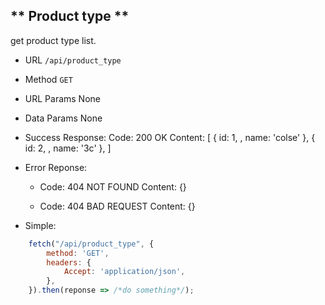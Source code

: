 ** Product type **
---
get product type list.

- URL
    `/api/product_type`

- Method
    `GET`

- URL Params
    None

- Data Params
    None

- Success Response:
    Code: 200 OK
    Content: [
        { id: 1, , name: 'colse' },
        { id: 2, , name: '3c' },
    ]

- Error Reponse:
    - Code: 404 NOT FOUND
      Content: {}

    - Code: 404 BAD REQUEST
      Content: {}

- Simple:
``` Javascript (ES6 Style)
    fetch("/api/product_type", {
        method: 'GET',
        headers: {
            Accept: 'application/json',
        },
    }).then(reponse => /*do something*/);
```

